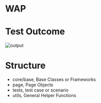 # WAP
# Test Outcome
![output](https://github.com/user-attachments/assets/6b861cdf-5dfd-448d-93e8-003e1189892b)
# Structure
- core/base, Base Classes or Frameworks
- page, Page Objects
- tests, test case or scenario
- utils, General Helper Functions
